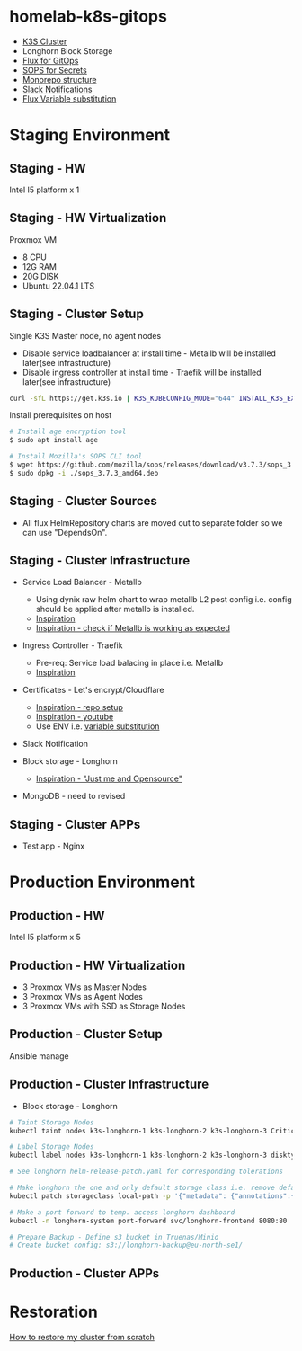 # homelab-k8s-gitops

- [K3S Cluster](docs/k8s-commands.md)
- Longhorn Block Storage
- [Flux for GitOps](https://fluxcd.io/)
- [SOPS for Secrets](https://fluxcd.io/flux/guides/mozilla-sops/)
- [Monorepo structure](https://fluxcd.io/flux/guides/repository-structure/)
- [Slack Notifications](https://fluxcd.io/flux/guides/notifications/)
- [Flux Variable substitution](https://fluxcd.io/flux/components/kustomize/kustomization/#variable-substitution)

# Staging Environment
## Staging - HW
Intel I5 platform x 1 
## Staging - HW Virtualization
Proxmox VM 
- 8 CPU
- 12G RAM
- 20G DISK
- Ubuntu 22.04.1 LTS
## Staging - Cluster Setup
Single K3S Master node, no agent nodes
- Disable service loadbalancer at install time - Metallb will be installed later(see infrastructure)
- Disable ingress controller at install time - Traefik will be installed later(see infrastructure) 

```bash
curl -sfL https://get.k3s.io | K3S_KUBECONFIG_MODE="644" INSTALL_K3S_EXEC="--disable servicelb --disable traefik" sh -
```

Install prerequisites on host
```bash
# Install age encryption tool 
$ sudo apt install age

# Install Mozilla's SOPS CLI tool
$ wget https://github.com/mozilla/sops/releases/download/v3.7.3/sops_3.7.3_amd64.deb
$ sudo dpkg -i ./sops_3.7.3_amd64.deb
```
## Staging - Cluster Sources
- All flux HelmRepository charts are moved out to separate folder so we can use "DependsOn".
## Staging - Cluster Infrastructure
- Service Load Balancer - Metallb
    - Using dynix raw helm chart to wrap metallb L2 post config i.e. config should be applied after metallb is installed.
    - [Inspiration](https://www.youtube.com/watch?v=zNbqxPRTjFg&t=474s)
    - [Inspiration - check if Metallb is working as expected](https://youtu.be/dEAtD9PVr_Q?t=477)
- Ingress Controller - Traefik
    - Pre-req: Service load balacing in place i.e. Metallb
    - [Inspiration](https://www.youtube.com/watch?v=G4CmbYL9UPg&t=907s)
- Certificates - Let's encrypt/Cloudflare
    - [Inspiration - repo setup](https://github.com/onedr0p/flux-cluster-template/tree/main/cluster/apps/networking/cert-manager)
    - [Inspiration - youtube](https://www.youtube.com/watch?v=G4CmbYL9UPg&t=907s)
    - Use ENV i.e. [variable substitution](https://fluxcd.io/flux/components/kustomize/kustomization/#variable-substitution)
- Slack Notification

- Block storage - Longhorn
    - [Inspiration - "Just me and Opensource"](https://youtu.be/SDI9Tly5YDo?t=571)



- MongoDB - need to revised

## Staging - Cluster APPs
- Test app - Nginx

# Production Environment
## Production - HW
Intel I5 platform x 5
## Production - HW Virtualization
- 3 Proxmox VMs as Master Nodes
- 3 Proxmox VMs as Agent Nodes
- 3 Proxmox VMs with SSD as Storage Nodes

## Production - Cluster Setup
Ansible manage



## Production - Cluster Infrastructure
- Block storage - Longhorn
```bash
# Taint Storage Nodes
kubectl taint nodes k3s-longhorn-1 k3s-longhorn-2 k3s-longhorn-3 CriticalAddonsOnly=true:NoExecute

# Label Storage Nodes
kubectl label nodes k3s-longhorn-1 k3s-longhorn-2 k3s-longhorn-3 disktype=ssd

# See longhorn helm-release-patch.yaml for corresponding tolerations

# Make longhorn the one and only default storage class i.e. remove default from local-path
kubectl patch storageclass local-path -p '{"metadata": {"annotations":{"storageclass.kubernetes.io/is-default-class":"false"}}}'

# Make a port forward to temp. access longhorn dashboard
kubectl -n longhorn-system port-forward svc/longhorn-frontend 8080:80

# Prepare Backup - Define s3 bucket in Truenas/Minio
# Create bucket config: s3://longhorn-backup@eu-north-se1/
```

## Production - Cluster APPs

# Restoration
[How to restore my cluster from scratch](docs/restoration.md)